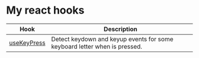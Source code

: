 # My react hooks

| Hook        | Description |
| ----------- | ----------- |
| [useKeyPress](./docs/useKeyPress.md) | Detect keydown and keyup events for some keyboard letter when is pressed. |